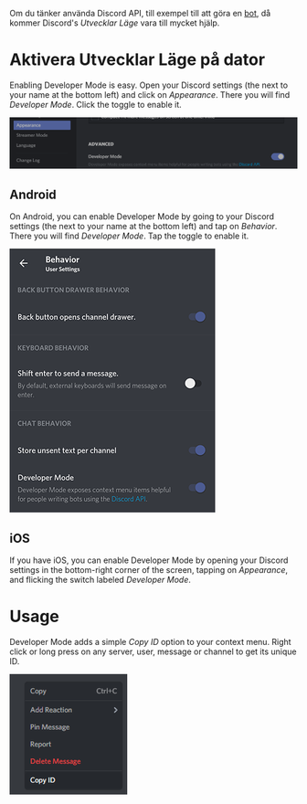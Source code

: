 <!-- [SE] Utvecklar Läge -->
<!-- SUBTITLE: En dokumentation av Discord's Utvecklar Läge-->

Om du tänker använda Discord API, till exempel till att göra en [bot](/bots), då kommer Discord's *Utvecklar Läge* vara till mycket hjälp.

# Aktivera Utvecklar Läge på dator
Enabling Developer Mode is easy. Open your Discord settings (the <i class="icon-cog"></i> next to your name at the bottom left) and click on *Appearance*. There you will find *Developer Mode*. Click the toggle to enable it.

![Devmode Toggle](/uploads/developer-mode/devmode-toggle.png "Devmode Toggle")

## Android

On Android, you can enable Developer Mode by going to your Discord settings (the <i class="icon-cog"></i> next to your name at the bottom left) and tap on *Behavior*. There you will find *Developer Mode*. Tap the toggle to enable it.

![Devmode Toggle Android](/uploads/developer-mode/devmode-toggle-android.png "Devmode Toggle Android")

## iOS

If you have iOS, you can enable Developer Mode by opening your Discord settings <i class="icon-cog"></i> in the bottom-right corner of the screen, tapping on *Appearance*, and flicking the switch labeled *Developer Mode*.

# Usage
Developer Mode adds a simple *Copy ID* option to your context menu. Right click or long press on any server, user, message or channel to get its unique ID.

![Devmode Rightclick](/uploads/developer-mode/devmode-rightclick.png "Devmode Rightclick")
